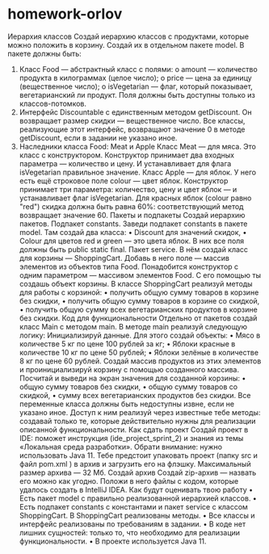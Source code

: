 # homework-orlov
Иерархия классов
Создай иерархию классов с продуктами, которые можно положить в корзину. Создай их в отдельном пакете model.
В пакете должны быть:
1.	Класс Food — абстрактный класс с полями: 
o	amount — количество продукта в килограммах (целое число);
o	price — цена за единицу (вещественное число);
o	isVegetarian — флаг, который показывает, вегетарианский ли продукт.
Поля должны быть доступны только из классов-потомков.
2.	Интерфейс Discountable c единственным методом getDiscount. Он возвращает размер скидки — вещественное число.
Все классы, реализующие этот интерфейс, возвращают значение 0 в методе getDiscount, если в задании не указано иное.
3.	Наследники класса Food: Meat и Apple
Класс Meat — для мяса. Это класс с конструктором. Конструктор принимает два входных параметра — количество и цену. И устанавливает для флага isVegetarian правильное значение. 
Класс Apple — для яблок. У него есть ещё строковое поле colour — цвет яблок. Конструктор принимает три параметра: количество, цену и цвет яблок — и устанавливает флаг isVegetarian.
Для красных яблок (colour равно "red") скидка должна быть равна 60%: соответствующий метод возвращает значение 60.
Пакеты и подпакеты
Создай иерархию пакетов.
Подпакет constants. Заведи подпакет constants в пакете model. Там создай два класса: 
•	Discount для значений скидок,
•	Colour для цветов red и green — это цвета яблок. В них все поля должны быть public static final.
Пакет service. В нём создай класс для корзины — ShoppingCart. Добавь в него поле — массив элементов из объектов типа Food. Понадобится конструктор с одним параметром — массивом элементов Food. С его помощью ты создашь объект корзины. 
В классе ShoppingCart реализуй методы для работы с корзиной:
•	получить общую сумму товаров в корзине без скидки,
•	получить общую сумму товаров в корзине со скидкой,
•	получить общую сумму всех вегетарианских продуктов в корзине без скидки.
Код для функциональности
Отдельно от пакетов создай класс Main с методом main. 
В методе main реализуй следующую логику:
Инициализируй данные. Для этого создай объекты:
•	Мясо в количестве 5 кг по цене 100 рублей за кг;
•	Яблоки красные в количестве 10 кг по цене 50 рублей;
•	Яблоки зелёные в количестве 8 кг по цене 60 рублей.
Создай массив продуктов из этих элементов и проинициализируй корзину с помощью созданного массива.
Посчитай и выведи на экран значения для созданной корзины:
•	общую сумму товаров без скидки,
•	общую сумму товаров со скидкой,
•	сумму всех вегетарианских продуктов без скидки.
Все переменные класса должны быть недоступны извне, если не указано иное. Доступ к ним реализуй через известные тебе методы: создавай только те, которые действительно нужны для реализации описанной функциональности.
Как сдать проект
Создай проект в IDE: поможет инструкция (ide_project_sprint_2) и знания из темы «Локальная среда разработки». Обрати внимание: нужно использовать Java 11.
Тебе предстоит упаковать проект (папку src и файл pom.xml ) в архив и загрузить его на флэшку. Максимальный размер архива — 32 Мб. Создай архив Создай zip-архив — назвать его можно как угодно. Положи в него файлы с кодом, которые удалось создать в IntelliJ IDEA.
Как будут оценивать твою работу
•	Есть пакет model с правильно реализованной иерархией классов.
•	Есть подпакет constants с константами и пакет service с классом ShoppingCart. В ShoppingCart реализованы методы.
•	Все классы и интерфейс реализованы по требованиям в задании.
•	В коде нет лишних сущностей: только то, что необходимо для реализации функциональности.
•	В проекте используется Java 11.

